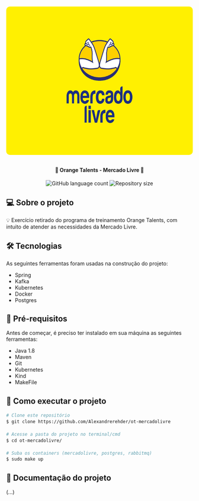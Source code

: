 <p align="center">
    <img width="1920" height="400" style="border-radius: 10px" src="modulos/commons/src/main/assets/mercadolivre.jpeg" alt="Banner">
</p>

##

<h4 align="center"> 
	🚧 Orange Talents - Mercado Livre 🚧
</h4>

<p align="center">
    <img alt="GitHub language count" src="https://img.shields.io/github/languages/count/Alexandrerehder/ot-mercadolivre"> 
    <img alt="Repository size" src="https://img.shields.io/github/repo-size/Alexandrerehder/ot-mercadolivre">
</p>
    
## 💻 Sobre o projeto

💡 Exercício retirado do programa de treinamento Orange Talents, com intuito de atender as necessidades da Mercado Livre.

## 🛠 Tecnologias

As seguintes ferramentas foram usadas na construção do projeto:

- Spring
- Kafka
- Kubernetes
- Docker
- Postgres

## 🏁 Pré-requisitos

Antes de começar, é preciso ter instalado em sua máquina as seguintes ferramentas:

- Java 1.8
- Maven
- Git
- Kubernetes
- Kind
- MakeFile

## 🚀 Como executar o projeto

```bash
# Clone este repositório
$ git clone https://github.com/Alexandrerehder/ot-mercadolivre

# Acesse a pasta do projeto no terminal/cmd
$ cd ot-mercadolivre/

# Suba os containers (mercadolivre, postgres, rabbitmq)
$ sudo make up
```

## 📕 Documentação do projeto

(...)
